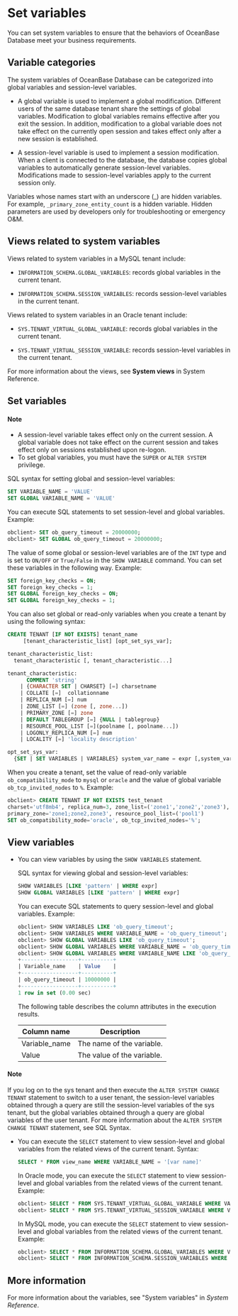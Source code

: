 # Set variables

You can set system variables to ensure that the behaviors of OceanBase Database meet your business requirements.

## Variable categories

The system variables of OceanBase Database can be categorized into global variables and session-level variables.

* A global variable is used to implement a global modification. Different users of the same database tenant share the settings of global variables. Modification to global variables remains effective after you exit the session. In addition, modification to a global variable does not take effect on the currently open session and takes effect only after a new session is established.

* A session-level variable is used to implement a session modification. When a client is connected to the database, the database copies global variables to automatically generate session-level variables. Modifications made to session-level variables apply to the current session only.

Variables whose names start with an underscore (_) are hidden variables. For example, `_primary_zone_entity_count` is a hidden variable. Hidden parameters are used by developers only for troubleshooting or emergency O&M.

## Views related to system variables

Views related to system variables in a MySQL tenant include:

* `INFORMATION_SCHEMA.GLOBAL_VARIABLES`: records global variables in the current tenant.

* `INFORMATION_SCHEMA.SESSION_VARIABLES`: records session-level variables in the current tenant.

Views related to system variables in an Oracle tenant include:

* `SYS.TENANT_VIRTUAL_GLOBAL_VARIABLE`: records global variables in the current tenant.

* `SYS.TENANT_VIRTUAL_SESSION_VARIABLE`: records session-level variables in the current tenant.

For more information about the views, see **System views** in System Reference.

## Set variables

<main id="notice" type='explain'>
    <h4>Note</h4>
    <ul>
    <li>A session-level variable takes effect only on the current session. A global variable does not take effect on the current session and takes effect only on sessions established upon re-logon. </li>
    <li>To set global variables, you must have the <code>SUPER</code> or <code>ALTER SYSTEM</code> privilege. </li>
    </ul>
</main>

SQL syntax for setting global and session-level variables:

```sql
SET VARIABLE_NAME = 'VALUE'
SET GLOBAL VARIABLE_NAME = 'VALUE'
```

You can execute SQL statements to set session-level and global variables. Example:

```sql
obclient> SET ob_query_timeout = 20000000;
obclient> SET GLOBAL ob_query_timeout = 20000000;
```

The value of some global or session-level variables are of the `INT` type and is set to `ON/OFF` or `True/False` in the `SHOW VARIABLE` command. You can set these variables in the following way. Example:

```sql
SET foreign_key_checks = ON;
SET foreign_key_checks = 1;
SET GLOBAL foreign_key_checks = ON;
SET GLOBAL foreign_key_checks = 1;
```

You can also set global or read-only variables when you create a tenant by using the following syntax:

```sql
CREATE TENANT [IF NOT EXISTS] tenant_name
     [tenant_characteristic_list] [opt_set_sys_var];

tenant_characteristic_list:
  tenant_characteristic [, tenant_characteristic...]

tenant_characteristic:
      COMMENT 'string'  
    | {CHARACTER SET | CHARSET} [=] charsetname
    | COLLATE [=]  collationname
    | REPLICA_NUM [=] num
    | ZONE_LIST [=] (zone [, zone...])
    | PRIMARY_ZONE [=] zone  
    | DEFAULT TABLEGROUP [=] {NULL | tablegroup}
    | RESOURCE_POOL_LIST [=](poolname [, poolname...])
    | LOGONLY_REPLICA_NUM [=] num
    | LOCALITY [=] 'locality description'

opt_set_sys_var:
  {SET | SET VARIABLES | VARIABLES} system_var_name = expr [,system_var_name = expr] ...
```

When you create a tenant, set the value of read-only variable `ob_compatibility_mode` to `mysql` or `oracle` and the value of global variable `ob_tcp_invited_nodes` to `%`. Example:

```sql
obclient> CREATE TENANT IF NOT EXISTS test_tenant
charset='utf8mb4', replica_num=3, zone_list=('zone1','zone2','zone3'),
primary_zone='zone1;zone2,zone3', resource_pool_list=('pool1')
SET ob_compatibility_mode='oracle', ob_tcp_invited_nodes='%';
```

## View variables

* You can view variables by using the `SHOW VARIABLES` statement.

   SQL syntax for viewing global and session-level variables:

   ```sql
   SHOW VARIABLES [LIKE 'pattern' | WHERE expr]
   SHOW GLOBAL VARIABLES [LIKE 'pattern' | WHERE expr]
   ```

   You can execute SQL statements to query session-level and global variables. Example:

   ```sql
   obclient> SHOW VARIABLES LIKE 'ob_query_timeout';
   obclient> SHOW VARIABLES WHERE VARIABLE_NAME = 'ob_query_timeout';
   obclient> SHOW GLOBAL VARIABLES LIKE 'ob_query_timeout';
   obclient> SHOW GLOBAL VARIABLES WHERE VARIABLE_NAME = 'ob_query_timeout';
   obclient> SHOW GLOBAL VARIABLES WHERE VARIABLE_NAME LIKE 'ob_query_timeout';
   +------------------+----------+
   | Variable_name    | Value    |
   +------------------+----------+
   | ob_query_timeout | 10000000 |
   +------------------+----------+
   1 row in set (0.00 sec)
   ```

   The following table describes the column attributes in the execution results.

   | Column name | Description |
   |---------------|-----|
   | Variable_name | The name of the variable. |
   | Value | The value of the variable. |

<main id="notice" type='explain'>
    <h4>Note</h4>
    <p>If you log on to the sys tenant and then execute the <code>ALTER SYSTEM CHANGE TENANT</code> statement to switch to a user tenant, the session-level variables obtained through a query are still the session-level variables of the sys tenant, but the global variables obtained through a query are global variables of the user tenant. For more information about the <code>ALTER SYSTEM CHANGE TENANT</code> statement, see SQL Syntax. </p>
</main>

* You can execute the `SELECT` statement to view session-level and global variables from the related views of the current tenant. Syntax:

   ```sql
   SELECT * FROM view_name WHERE VARIABLE_NAME = '[var name]'
   ```

   In Oracle mode, you can execute the `SELECT` statement to view session-level and global variables from the related views of the current tenant. Example:

   ```sql
   obclient> SELECT * FROM SYS.TENANT_VIRTUAL_GLOBAL_VARIABLE WHERE VARIABLE_NAME = 'ob_query_timeout';
   obclient> SELECT * FROM SYS.TENANT_VIRTUAL_SESSION_VARIABLE WHERE VARIABLE_NAME = 'ob_query_timeout';
   ```

   In MySQL mode, you can execute the `SELECT` statement to view session-level and global variables from the related views of the current tenant. Example:

   ```sql
   obclient> SELECT * FROM INFORMATION_SCHEMA.GLOBAL_VARIABLES WHERE VARIABLE_NAME = 'ob_query_timeout';
   obclient> SELECT * FROM INFORMATION_SCHEMA.SESSION_VARIABLES WHERE VARIABLE_NAME = 'ob_query_timeout';
   ```

## More information

For more information about the variables, see "System variables" in *System Reference*.
